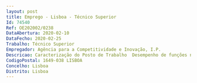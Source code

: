 ```yaml
--- 
layout: post
title: Emprego - Lisboa - Técnico Superior
Id: 74540
Ref: OE202002/0238
DataAbertura: 2020-02-10
DataFecho: 2020-02-25
Trabalho: Técnico Superior
Empregador: Agência para a Competitividade e Inovação, I.P.
Descricao: Caracterização do Posto de Trabalho  Desempenho de funções na Direção deInvestimento para a Inovação e Competitividade Empresarial, cujascompetências estão descritas no artigo 6.º da Portaria n.º 51 2015, de 26 defevereiro.Descrição de funções  Análise económica e financeira e de enquadramentoregulamentar, de projetos de investimento, tendo em vista a concessão deincentivos financeiros (sistemas de incentivos no âmbito do Portugal 2020 ou deoutros programas de apoio europeus ou nacionais)  Acompanhamento daexecução dos projetos de investimento  Verificação e auditoria física e financeirade investimento e outras despesas incluídas nos projetos de investimento Interpretação e aplicação de normativos legais diversos (nacionais e europeus).
CodigoPostal: 1649-038 LISBOA
Concelho: Lisboa
Distrito: Lisboa
--- 
```

